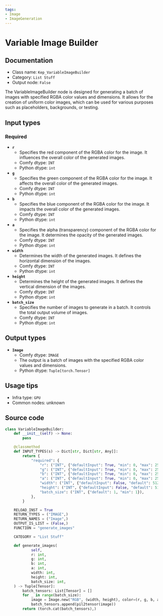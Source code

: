 ```yaml
---
tags:
- Image
- ImageGeneration
---
```


# Variable Image Builder
## Documentation
- Class name: `Kep_VariableImageBuilder`
- Category: `List Stuff`
- Output node: `False`

The VariableImageBuilder node is designed for generating a batch of images with specified RGBA color values and dimensions. It allows for the creation of uniform color images, which can be used for various purposes such as placeholders, backgrounds, or testing.
## Input types
### Required
- **`r`**
    - Specifies the red component of the RGBA color for the image. It influences the overall color of the generated images.
    - Comfy dtype: `INT`
    - Python dtype: `int`
- **`g`**
    - Specifies the green component of the RGBA color for the image. It affects the overall color of the generated images.
    - Comfy dtype: `INT`
    - Python dtype: `int`
- **`b`**
    - Specifies the blue component of the RGBA color for the image. It impacts the overall color of the generated images.
    - Comfy dtype: `INT`
    - Python dtype: `int`
- **`a`**
    - Specifies the alpha (transparency) component of the RGBA color for the image. It determines the opacity of the generated images.
    - Comfy dtype: `INT`
    - Python dtype: `int`
- **`width`**
    - Determines the width of the generated images. It defines the horizontal dimension of the images.
    - Comfy dtype: `INT`
    - Python dtype: `int`
- **`height`**
    - Determines the height of the generated images. It defines the vertical dimension of the images.
    - Comfy dtype: `INT`
    - Python dtype: `int`
- **`batch_size`**
    - Specifies the number of images to generate in a batch. It controls the total output volume of images.
    - Comfy dtype: `INT`
    - Python dtype: `int`
## Output types
- **`Image`**
    - Comfy dtype: `IMAGE`
    - The output is a batch of images with the specified RGBA color values and dimensions.
    - Python dtype: `Tuple[torch.Tensor]`
## Usage tips
- Infra type: `GPU`
- Common nodes: unknown


## Source code
```python
class VariableImageBuilder:
    def __init__(self) -> None:
        pass

    @classmethod
    def INPUT_TYPES(s) -> Dict[str, Dict[str, Any]]:
        return {
            "required": {
                "r": ("INT", {"defaultInput": True, "min": 0, "max": 255}),
                "g": ("INT", {"defaultInput": True, "min": 0, "max": 255}),
                "b": ("INT", {"defaultInput": True, "min": 0, "max": 255}),
                "a": ("INT", {"defaultInput": True, "min": 0, "max": 255}),
                "width": ("INT", {"defaultInput": False, "default": 512}),
                "height": ("INT", {"defaultInput": False, "default": 512}),
                "batch_size": ("INT", {"default": 1, "min": 1}),
            },
        }

    RELOAD_INST = True
    RETURN_TYPES = ("IMAGE",)
    RETURN_NAMES = ("Image",)
    OUTPUT_IS_LIST = (False,)
    FUNCTION = "generate_images"

    CATEGORY = "List Stuff"

    def generate_images(
            self,
            r: int,
            g: int,
            b: int,
            a: int,
            width: int,
            height: int,
            batch_size: int,
    ) -> Tuple[Tensor]:
        batch_tensors: List[Tensor] = []
        for _ in range(batch_size):
            image = Image.new("RGB", (width, height), color=(r, g, b, a))
            batch_tensors.append(pil2tensor(image))
        return (torch.cat(batch_tensors),)

```
